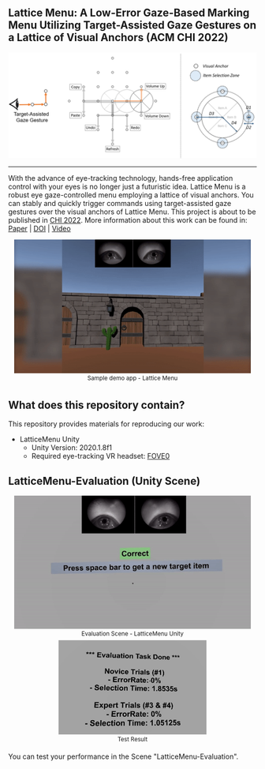 ## Lattice Menu: A Low-Error Gaze-Based Marking Menu Utilizing Target-Assisted Gaze Gestures on a Lattice of Visual Anchors (ACM CHI 2022)
<p align="center">
    <img src="img/LatticeMenu_Overview.PNG", width="700">
</p>

-----------------

With the advance of eye-tracking technology, hands-free application control with your eyes is no longer just a futuristic idea. Lattice Menu is a robust eye gaze-controlled menu employing a lattice of visual anchors. You can stably and quickly trigger commands using target-assisted gaze gestures over the visual anchors of Lattice Menu. This project is about to be published in [CHI 2022](https://chi2022.acm.org/).
More information about this work can be found in: [Paper](https://taejun13.github.io/paper/LatticeMenu_paper.pdf) | [DOI](https://dl.acm.org/doi/abs/10.1145/3491102.3501977) | [Video](https://youtu.be/p9zJ8-umYQk)



<p align="center">
    <img src="img/LatticeMenu_DemoScene.gif", width="480">
    <br>
    <sup> Sample demo app - Lattice Menu</sup>
</p>

## What does this repository contain?

This repository provides materials for reproducing our work:
* LatticeMenu Unity
  * Unity Version: 2020.1.8f1
  * Required eye-tracking VR headset: [FOVE0](https://fove-inc.com/product/fove0/)
 
## LatticeMenu-Evaluation (Unity Scene)

<p align="center">
    <img src="img/LatticeMenu_EvaluationScene.gif", width="480">
    <br>
    <sup> Evaluation Scene - LatticeMenu Unity </sup>
    <br>
    <img src="img/LatticeMenu_EvaluationResult.PNG", width="300">
    <br>
    <sup> Test Result </sup>
</p>

You can test your performance in the Scene "LatticeMenu-Evaluation".
